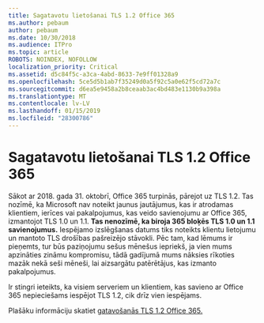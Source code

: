 ```yaml
---
title: Sagatavotu lietošanai TLS 1.2 Office 365
ms.author: pebaum
author: pebaum
ms.date: 10/30/2018
ms.audience: ITPro
ms.topic: article
ROBOTS: NOINDEX, NOFOLLOW
localization_priority: Critical
ms.assetid: d5c84f5c-a3ca-4abd-8633-7e9ff01328a9
ms.openlocfilehash: 5ce5d5b1ab7f35249d0a5f92c5a0e62f5cd72a7c
ms.sourcegitcommit: d6ea5e9458a2b8ceaab3ac4bd483e1130b9a398a
ms.translationtype: MT
ms.contentlocale: lv-LV
ms.lasthandoff: 01/15/2019
ms.locfileid: "28300786"
---
```

# <a name="prepare-for-use-of-tls-12-in-office-365"></a>Sagatavotu lietošanai TLS 1.2 Office 365

Sākot ar 2018. gada 31. oktobrī, Office 365 turpinās, pārejot uz TLS 1.2. Tas nozīmē, ka Microsoft nav noteikt jaunus jautājumus, kas ir atrodamas klientiem, ierīces vai pakalpojumus, kas veido savienojumu ar Office 365, izmantojot TLS 1.0 un 1.1. **Tas nenozīmē, ka biroja 365 bloķēs TLS 1.0 un 1.1 savienojumus.** Iespējamo izslēgšanas datums tiks noteikts klientu lietojumu un mantoto TLS drošības pašreizējo stāvokli. Pēc tam, kad lēmums ir pieņemts, tur būs paziņojumu sešus mēnešus iepriekš, ja vien mums apzināties zināmu kompromisu, tādā gadījumā mums nāksies rīkoties mazāk nekā seši mēneši, lai aizsargātu patērētājus, kas izmanto pakalpojumus. 
  
Ir stingri ieteikts, ka visiem serveriem un klientiem, kas savieno ar Office 365 nepieciešams iespējot TLS 1.2, cik drīz vien iespējams.
  
Plašāku informāciju skatiet [gatavošanās TLS 1.2 Office 365.](https://support.microsoft.com/help/4057306/preparing-for-tls-1-2-in-office-365)
  

